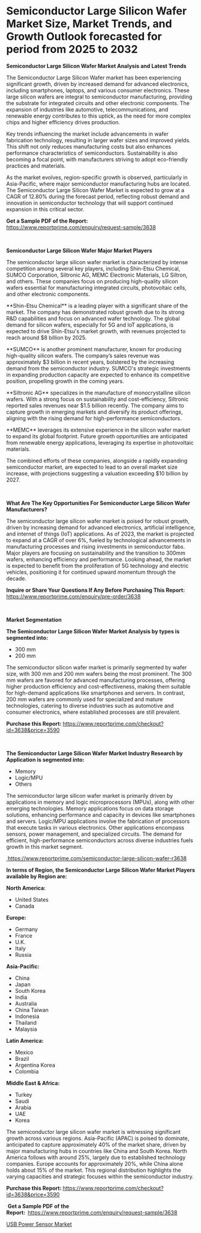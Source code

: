 <p><h1>Semiconductor Large Silicon Wafer Market Size, Market Trends, and Growth Outlook forecasted for period from 2025 to 2032</h1></p><p><strong>Semiconductor Large Silicon Wafer Market Analysis and Latest Trends</strong></p>
<p><p>The Semiconductor Large Silicon Wafer market has been experiencing significant growth, driven by increased demand for advanced electronics, including smartphones, laptops, and various consumer electronics. These large silicon wafers are integral to semiconductor manufacturing, providing the substrate for integrated circuits and other electronic components. The expansion of industries like automotive, telecommunications, and renewable energy contributes to this uptick, as the need for more complex chips and higher efficiency drives production.</p><p>Key trends influencing the market include advancements in wafer fabrication technology, resulting in larger wafer sizes and improved yields. This shift not only reduces manufacturing costs but also enhances performance characteristics of semiconductors. Sustainability is also becoming a focal point, with manufacturers striving to adopt eco-friendly practices and materials.</p><p>As the market evolves, region-specific growth is observed, particularly in Asia-Pacific, where major semiconductor manufacturing hubs are located. The Semiconductor Large Silicon Wafer Market is expected to grow at a CAGR of 12.80% during the forecast period, reflecting robust demand and innovation in semiconductor technology that will support continued expansion in this critical sector.</p></p>
<p><strong>Get a Sample PDF of the Report:&nbsp;</strong> <a href="https://www.reportprime.com/enquiry/request-sample/3638?utm_campaign=3011&utm_medium=2&utm_source=Github&utm_content=ia&utm_term=18032025&utm_id=semiconductor-large-silicon-wafer">https://www.reportprime.com/enquiry/request-sample/3638</a></p>
<p>&nbsp;</p>
<p><strong>Semiconductor Large Silicon Wafer Major Market Players</strong></p>
<p><p>The semiconductor large silicon wafer market is characterized by intense competition among several key players, including Shin-Etsu Chemical, SUMCO Corporation, Siltronic AG, MEMC Electronic Materials, LG Siltron, and others. These companies focus on producing high-quality silicon wafers essential for manufacturing integrated circuits, photovoltaic cells, and other electronic components.</p><p>**Shin-Etsu Chemical** is a leading player with a significant share of the market. The company has demonstrated robust growth due to its strong R&D capabilities and focus on advanced wafer technology. The global demand for silicon wafers, especially for 5G and IoT applications, is expected to drive Shin-Etsu's market growth, with revenues projected to reach around $8 billion by 2025.</p><p>**SUMCO** is another prominent manufacturer, known for producing high-quality silicon wafers. The company’s sales revenue was approximately $3 billion in recent years, bolstered by the increasing demand from the semiconductor industry. SUMCO's strategic investments in expanding production capacity are expected to enhance its competitive position, propelling growth in the coming years.</p><p>**Siltronic AG** specializes in the manufacture of monocrystalline silicon wafers. With a strong focus on sustainability and cost-efficiency, Siltronic reported sales revenues near $1.5 billion recently. The company aims to capture growth in emerging markets and diversify its product offerings, aligning with the rising demand for high-performance semiconductors.</p><p>**MEMC** leverages its extensive experience in the silicon wafer market to expand its global footprint. Future growth opportunities are anticipated from renewable energy applications, leveraging its expertise in photovoltaic materials.</p><p>The combined efforts of these companies, alongside a rapidly expanding semiconductor market, are expected to lead to an overall market size increase, with projections suggesting a valuation exceeding $10 billion by 2027.</p></p>
<p>&nbsp;</p>
<p><strong>What Are The Key Opportunities For Semiconductor Large Silicon Wafer Manufacturers?</strong></p>
<p><p>The semiconductor large silicon wafer market is poised for robust growth, driven by increasing demand for advanced electronics, artificial intelligence, and internet of things (IoT) applications. As of 2023, the market is projected to expand at a CAGR of over 6%, fueled by technological advancements in manufacturing processes and rising investments in semiconductor fabs. Major players are focusing on sustainability and the transition to 300mm wafers, enhancing efficiency and performance. Looking ahead, the market is expected to benefit from the proliferation of 5G technology and electric vehicles, positioning it for continued upward momentum through the decade.</p></p>
<p><strong>Inquire or Share Your Questions If Any Before Purchasing This Report:</strong> <a href="https://www.reportprime.com/enquiry/pre-order/3638?utm_campaign=3011&utm_medium=2&utm_source=Github&utm_content=ia&utm_term=18032025&utm_id=semiconductor-large-silicon-wafer">https://www.reportprime.com/enquiry/pre-order/3638</a></p>
<p>&nbsp;</p>
<p><strong>Market Segmentation</strong></p>
<p><strong>The Semiconductor Large Silicon Wafer Market Analysis by types is segmented into:</strong></p>
<p><ul><li>300 mm</li><li>200 mm</li></ul></p>
<p><p>The semiconductor silicon wafer market is primarily segmented by wafer size, with 300 mm and 200 mm wafers being the most prominent. The 300 mm wafers are favored for advanced manufacturing processes, offering higher production efficiency and cost-effectiveness, making them suitable for high-demand applications like smartphones and servers. In contrast, 200 mm wafers are commonly used for specialized and mature technologies, catering to diverse industries such as automotive and consumer electronics, where established processes are still prevalent.</p></p>
<p><strong>Purchase this Report:&nbsp;</strong><a href="https://www.reportprime.com/checkout?id=3638&price=3590&utm_campaign=3011&utm_medium=2&utm_source=Github&utm_content=ia&utm_term=18032025&utm_id=semiconductor-large-silicon-wafer">https://www.reportprime.com/checkout?id=3638&price=3590</a></p>
<p>&nbsp;</p>
<p><strong>The Semiconductor Large Silicon Wafer Market Industry Research by Application is segmented into:</strong></p>
<p><ul><li>Memory</li><li>Logic/MPU</li><li>Others</li></ul></p>
<p><p>The semiconductor large silicon wafer market is primarily driven by applications in memory and logic microprocessors (MPUs), along with other emerging technologies. Memory applications focus on data storage solutions, enhancing performance and capacity in devices like smartphones and servers. Logic/MPU applications involve the fabrication of processors that execute tasks in various electronics. Other applications encompass sensors, power management, and specialized circuits. The demand for efficient, high-performance semiconductors across diverse industries fuels growth in this market segment.</p></p>
<p><a href="https://www.reportprime.com/semiconductor-large-silicon-wafer-r3638?utm_campaign=3011&utm_medium=2&utm_source=Github&utm_content=ia&utm_term=18032025&utm_id=semiconductor-large-silicon-wafer">&nbsp;https://www.reportprime.com/semiconductor-large-silicon-wafer-r3638</a></p>
<p><strong>In terms of Region, the Semiconductor Large Silicon Wafer Market Players available by Region are:</strong></p>
<p>
    <p> <strong> North America: </strong>
        <ul>
            <li>United States</li>
            <li>Canada</li>
        </ul>
        </p> 
    <p> <strong> Europe: </strong>
        <ul>
            <li>Germany</li>
            <li>France</li>
            <li>U.K.</li>
            <li>Italy</li>
            <li>Russia</li>
        </ul>
        </p> 
    <p> <strong> Asia-Pacific: </strong>
        <ul>
            <li>China</li>
            <li>Japan</li>
            <li>South Korea</li>
            <li>India</li>
            <li>Australia</li>
            <li>China Taiwan</li>
            <li>Indonesia</li>
            <li>Thailand</li>
            <li>Malaysia</li>
        </ul>
        </p> 
    <p> <strong> Latin America: </strong>
        <ul>
            <li>Mexico</li>
            <li>Brazil</li>
            <li>Argentina Korea</li>
            <li>Colombia</li>
        </ul>
        </p> 
    <p> <strong> Middle East & Africa: </strong>
        <ul>
            <li>Turkey</li>
            <li>Saudi</li>
            <li>Arabia</li>
            <li>UAE</li>
            <li>Korea</li>
        </ul>
    </p>
    </p>
<p><p>The semiconductor large silicon wafer market is witnessing significant growth across various regions. Asia-Pacific (APAC) is poised to dominate, anticipated to capture approximately 40% of the market share, driven by major manufacturing hubs in countries like China and South Korea. North America follows with around 25%, largely due to established technology companies. Europe accounts for approximately 20%, while China alone holds about 15% of the market. This regional distribution highlights the varying capacities and strategic focuses within the semiconductor industry.</p></p>
<p><strong>Purchase this Report: </strong><a href="https://www.reportprime.com/checkout?id=3638&price=3590&utm_campaign=3011&utm_medium=2&utm_source=Github&utm_content=ia&utm_term=18032025&utm_id=semiconductor-large-silicon-wafer">https://www.reportprime.com/checkout?id=3638&price=3590</a></p>
<p>&nbsp;<strong>Get a Sample PDF of the Report:&nbsp;&nbsp;</strong><a href="https://www.reportprime.com/enquiry/request-sample/3638?utm_campaign=3011&utm_medium=2&utm_source=Github&utm_content=ia&utm_term=18032025&utm_id=semiconductor-large-silicon-wafer">https://www.reportprime.com/enquiry/request-sample/3638</a></p>
<p><strong></strong></p>
<p><p><a href="https://github.com/mcveathuane2/Market-Research-Report-List-1/blob/main/usb-power-sensor-market.md?utm_campaign=3011&utm_medium=2&utm_source=Github&utm_content=ia&utm_term=18032025&utm_id=semiconductor-large-silicon-wafer">USB Power Sensor Market</a></p></p>